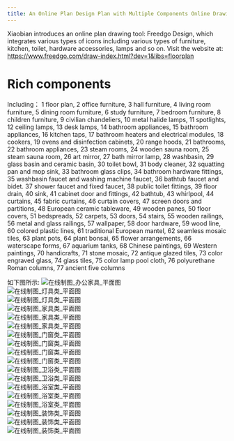 ```yaml
---
title: An Online Plan Design Plan with Multiple Components Online Drawing
---
```


Xiaobian introduces an online plan drawing tool: Freedgo Design, which integrates various types of icons including various types of furniture, kitchen, toilet, hardware accessories, lamps and so on. Visit the website at: https://www.freedgo.com/draw-index.html?dev=1&libs=floorplan
# Rich components
Including：
1 floor plan, 2 office furniture, 3 hall furniture, 4 living room furniture, 5 dining room furniture, 6 study furniture, 7 bedroom furniture, 8 children furniture, 9 civilian chandeliers, 10 metal halide lamps, 11 spotlights, 12 ceiling lamps, 13 desk lamps, 14 bathroom appliances, 15 bathroom appliances, 16 kitchen taps, 17 bathroom heaters and electrical modules, 18 cookers, 19 ovens and disinfection cabinets, 20 range hoods, 21 bathrooms, 22 bathroom appliances, 23 steam rooms, 24 wooden sauna room, 25 steam sauna room, 26 art mirror, 27 bath mirror lamp, 28 washbasin, 29 glass basin and ceramic basin, 30 toilet bowl, 31 body cleaner, 32 squatting pan and mop sink, 33 bathroom glass clips, 34 bathroom hardware fittings, 35 washbasin faucet and washing machine faucet, 36 bathtub faucet and bidet. 37 shower faucet and fixed faucet, 38 public toilet fittings, 39 floor drain, 40 sink, 41 cabinet door and fittings, 42 bathtub, 43 whirlpool, 44 curtains, 45 fabric curtains, 46 curtain covers, 47 screen doors and partitions, 48 European ceramic tableware, 49 wooden panes, 50 floor covers, 51 bedspreads, 52 carpets, 53 doors, 54 stairs, 55 wooden railings, 56 metal and glass railings, 57 wallpaper, 58 door hardware, 59 wood line, 60 colored plastic lines, 61 traditional European mantel, 62 seamless mosaic tiles, 63 plant pots, 64 plant bonsai, 65 flower arrangements, 66 waterscape forms, 67 aquarium tanks, 68 Chinese paintings, 69 Western paintings, 70 handicrafts, 71 stone mosaic, 72 antique glazed tiles, 73 color engraved glass, 74 glass tiles, 75 color lamp pool cloth, 76 polyurethane Roman columns, 77 ancient five columns

如下图所示:
![在线制图_办公家具_平面图](/public/themes/freedgo/floor/floordetail/办公家具.png "在线制图 办公家具")  
![在线制图_灯具类_平面图](/public/themes/freedgo/floor/floordetail/灯具类.png "在线制图 灯具类")  
![在线制图_灯具类_平面图](/public/themes/freedgo/floor/floordetail/灯具类2.png "在线制图 灯具类")  
![在线制图_家具类_平面图](/public/themes/freedgo/floor/floordetail/家具类.png "在线制图 家具类")  
![在线制图_家具类_平面图](/public/themes/freedgo/floor/floordetail/家具类1.png "在线制图 家具类")  
![在线制图_家具类_平面图](/public/themes/freedgo/floor/floordetail/家具类2.png "在线制图 家具类")  
![在线制图_门窗类_平面图](/public/themes/freedgo/floor/floordetail/门窗类.png "在线制图 门窗类")  
![在线制图_门窗类_平面图](/public/themes/freedgo/floor/floordetail/门窗类1.png "在线制图 门窗类")  
![在线制图_门窗类_平面图](/public/themes/freedgo/floor/floordetail/门窗类2.png "在线制图 门窗类")  
![在线制图_门窗类_平面图](/public/themes/freedgo/floor/floordetail/门窗类3.png "在线制图 门窗类")  
![在线制图_卫浴类_平面图](/public/themes/freedgo/floor/floordetail/卫浴类.png "在线制图 卫浴类")  
![在线制图_卫浴类_平面图](/public/themes/freedgo/floor/floordetail/卫浴类1.png "在线制图 卫浴类")  
![在线制图_浴室类_平面图](/public/themes/freedgo/floor/floordetail/浴室类.png "在线制图 浴室类")  
![在线制图_浴室类_平面图](/public/themes/freedgo/floor/floordetail/浴室类1.png "在线制图 浴室类")  
![在线制图_浴室类_平面图](/public/themes/freedgo/floor/floordetail/浴室类2.png "在线制图 浴室类")  
![在线制图_装饰类_平面图](/public/themes/freedgo/floor/floordetail/装饰类.png "在线制图 装饰类")  
![在线制图_装饰类_平面图](/public/themes/freedgo/floor/floordetail/装饰类1.png "在线制图 装饰类")  
![在线制图_装饰类_平面图](/public/themes/freedgo/floor/floordetail/装饰类2.png "在线制图 装饰类")  

  
